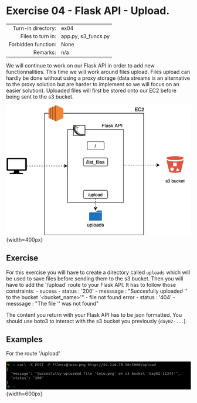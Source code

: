 # Exercise 04 - Flask API - Upload.

|                         |                    |
| -----------------------:| ------------------ |
|   Turn-in directory:    |  ex04              |
|   Files to turn in:     |  app.py, s3_funcs.py |
|   Forbidden function:   |  None              |
|   Remarks:              |  n/a               |


We will continue to work on our Flask API in order to add new functionnalities. This time we will work around files upload. Files upload can hardly be done without using a proxy storage (data streams is an alternative to the proxy solution but are harder to implement so we will focus on an easier solution). Uploaded files will first be stored onto our EC2 before being sent to the s3 bucket.

![Flask API](../assets/flask_api_2.png){width=400px}

## Exercise

For this exercise you will have to create a directory called `uploads` which will be used to save files before sending them to the s3 bucket. Then you will have to add the '/upload' route to your Flask API. It has to follow those constraints:
    - sucess
        - status : '200'
        - messsage : "Succesfully uploaded '<file>' to the bucket '<bucket_name>'"
    - file not found error
        - status : '404'
        - messsage : "The file '<file>' was not found"

The content you return with your Flask API has to be json formatted. You should use boto3 to interact with the s3 bucket you previously (`day02-...`).

## Examples

For the route '/upload'

![Flask upload](../assets/curl_upload.png){width=600px}
